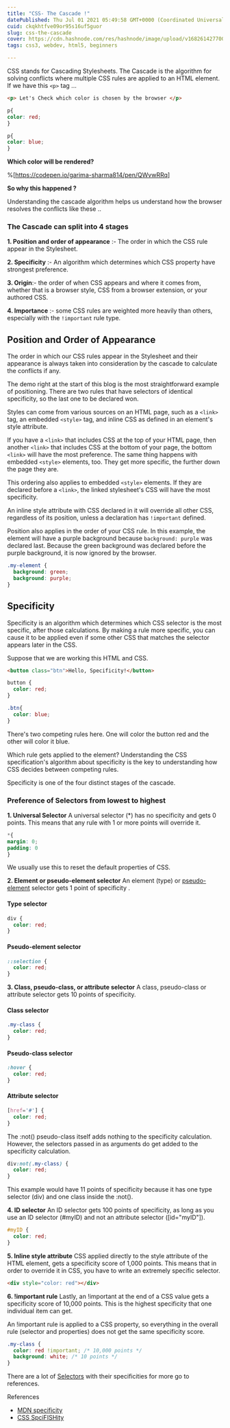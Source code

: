 ```yaml
---
title: "CSS- The Cascade !"
datePublished: Thu Jul 01 2021 05:49:58 GMT+0000 (Coordinated Universal Time)
cuid: ckqkhtfve09or95s16uf5guor
slug: css-the-cascade
cover: https://cdn.hashnode.com/res/hashnode/image/upload/v1682614277005/d00b6ec7-defa-4eb7-8829-efcb3f477597.png
tags: css3, webdev, html5, beginners

---
```


CSS stands for Cascading Stylesheets. The Cascade is the algorithm for solving conflicts where multiple CSS rules are applied to an HTML element. If we have this `<p>` tag ...
```html
<p> Let's Check which color is chosen by the browser </p>
```

```css
p{
color: red;
}

p{
color: blue;
}
```
**Which color will be rendered?**

%[https://codepen.io/garima-sharma814/pen/QWvwRRq]

**So why this happened ?**

Understanding the cascade algorithm helps us understand how the browser resolves the conflicts like these .. 

### The Cascade can split into 4 stages 

**1. Position and order of appearance** :- The order in which the CSS rule appear in the Stylesheet. 

**2. Specificity** :- An algorithm which determines which CSS property have strongest preference.

**3. Origin**:- the order of when CSS appears and where it comes from, whether that is a browser style, CSS from a browser extension, or your authored CSS.

**4. Importance** :- some CSS rules are weighted more heavily than others, especially with the `!important` rule type.

## Position and Order of Appearance

The order in which our CSS rules appear in the Stylesheet and their appearance is always taken into consideration by the cascade to calculate the conflicts if any. 

The demo right at the start of this blog is the most straightforward example of positioning. There are two rules that have selectors of identical specificity, so the last one to be declared won.

Styles can come from various sources on an HTML page, such as a `<link>` tag, an embedded `<style>` tag, and inline CSS as defined in an element's style attribute.

If you have a `<link>` that includes CSS at the top of your HTML page, then another `<link>` that includes CSS at the bottom of your page, the bottom `<link>` will have the most preference. The same thing happens with embedded `<style>` elements, too. They get more specific, the further down the page they are.

This ordering also applies to embedded `<style>` elements. If they are declared before a `<link>`, the linked stylesheet's CSS will have the most specificity.

An inline style attribute with CSS declared in it will override all other CSS, regardless of its position, unless a declaration has `!important` defined.

Position also applies in the order of your CSS rule. In this example, the element will have a purple background because `background: purple` was declared last. Because the green background was declared before the purple background, it is now ignored by the browser.

```css
.my-element {
  background: green;
  background: purple;
}
```

## Specificity

Specificity is an algorithm which determines which CSS selector is the most specific, after those calculations. By making a rule more specific, you can cause it to be applied even if some other CSS that matches the selector appears later in the CSS.

Suppose that we are working this HTML and CSS.

```html
<button class="btn">Hello, Specificity!</button>
```

```css
button {
  color: red;
}

.btn{
  color: blue;
}
```

There's two competing rules here. One will color the button red and the other will color it blue. 

Which rule gets applied to the element? 
Understanding the CSS specification's algorithm about specificity is the key to understanding how CSS decides between competing rules.

Specificity is one of the four distinct stages of the cascade.


### Preference of Selectors from lowest to highest 

**1. Universal Selector**
A universal selector (*) has no specificity and gets 0 points. This means that any rule with 1 or more points will override it.

```css
*{
margin: 0;
padding: 0
}
```

We usually use this to reset the default properties of CSS.

**2. Element or pseudo-element selector**
An element (type) or [pseudo-element](https://dev.to/garimasharma/pseudo-classes-and-pseudo-elements-npp) selector gets 1 point of specificity .

#### Type selector

```css
div {
  color: red;
}
```

#### Pseudo-element selector

```css
::selection {
  color: red;
}
```
**3. Class, pseudo-class, or attribute selector**
A class, pseudo-class or attribute selector gets 10 points of specificity.

#### Class selector

```css
.my-class {
  color: red;
}
```

#### Pseudo-class selector

```css
:hover {
  color: red;
}
```

#### Attribute selector

```css
[href='#'] {
  color: red;
}
```

The :not() pseudo-class itself adds nothing to the specificity calculation. However, the selectors passed in as arguments do get added to the specificity calculation.

```css
div:not(.my-class) {
  color: red;
}
```

This example would have 11 points of specificity because it has one type selector (div) and one class inside the :not().

**4. ID selector**
An ID selector gets 100 points of specificity, as long as you use an ID selector (#myID) and not an attribute selector ([id="myID"]).

```css
#myID {
  color: red;
}
```

**5. Inline style attribute**
CSS applied directly to the style attribute of the HTML element, gets a specificity score of 1,000 points. This means that in order to override it in CSS, you have to write an extremely specific selector.


```html
<div style="color: red"></div>
```

**6. !important rule**
Lastly, an !important at the end of a CSS value gets a specificity score of 10,000 points. This is the highest specificity that one individual item can get.

An !important rule is applied to a CSS property, so everything in the overall rule (selector and properties) does not get the same specificity score.

```css
.my-class {
  color: red !important; /* 10,000 points */
  background: white; /* 10 points */
}
```
There are a lot of [Selectors](https://dev.to/garimasharma/css-selectors-3co4) with their specificities for more go to references.

References

- [MDN specificity](https://developer.mozilla.org/en-US/docs/Web/CSS/Specificity)
- [CSS SpciFISHity](http://specifishity.com/)
